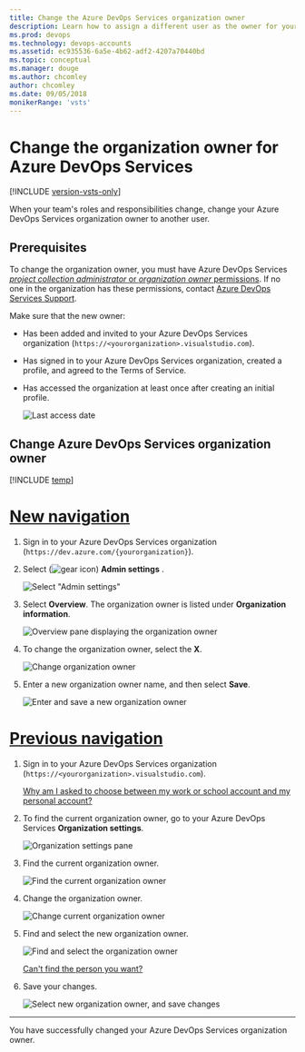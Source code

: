 ```yaml
---
title: Change the Azure DevOps Services organization owner 
description: Learn how to assign a different user as the owner for your Azure DevOps Services organization, and learn what permissions are required to make updates.
ms.prod: devops
ms.technology: devops-accounts
ms.assetid: ec935536-6a5e-4b62-adf2-4207a70440bd
ms.topic: conceptual
ms.manager: douge
ms.author: chcomley
author: chcomley
ms.date: 09/05/2018
monikerRange: 'vsts'
---
```


# Change the organization owner for Azure DevOps Services

[!INCLUDE [version-vsts-only](../../_shared/version-vsts-only.md)]

When your team's roles and responsibilities change, change your Azure DevOps Services organization owner to another user.

<a name="ChangeOwner"></a>

## Prerequisites

To change the organization owner, you must have Azure DevOps Services [*project collection administrator* or *organization owner* permissions](faq-change-organization-ownership.md#find-owner-pca).
If no one in the organization has these permissions, contact
[Azure DevOps Services Support](https://visualstudio.microsoft.com/team-services/support).

Make sure that the new owner:

* Has been added and invited to your Azure DevOps Services organization (`https://<yourorganization>.visualstudio.com`).
* Has signed in to your Azure DevOps Services organization, created a profile, and agreed to the Terms of Service.
* Has accessed the organization at least once after creating an initial profile.

   ![Last access date](_img/change-organization-ownership/user-last-access.png)

## Change Azure DevOps Services organization owner

[!INCLUDE [temp](../../_shared/new-navigation.md)] 

# [New navigation](#tab/new-nav)

1. Sign in to your Azure DevOps Services organization (`https://dev.azure.com/{yourorganization}`).

2. Select (![gear icon](../../_img/icons/gear-icon.png)) **Admin settings** .

   ![Select "Admin settings"](../../_shared/_img/settings/open-admin-settings-vert.png)

3. Select **Overview**. The organization owner is listed under **Organization information**.

   ![Overview pane displaying the organization owner](_img/change-organization-ownership/find-organization-owner.png)

4. To change the organization owner, select the **X**.

   ![Change organization owner](_img/change-organization-ownership/change-organization-owner.png)

5. Enter a new organization owner name, and then select **Save**.

   ![Enter and save a new organization owner](_img/change-organization-ownership/save-new-organization-owner.png)  

# [Previous navigation](#tab/previous-nav)

1. Sign in to your Azure DevOps Services organization (`https://<yourorganization>.visualstudio.com`).

   [Why am I asked to choose between my work or school account and my personal account?](faq-change-organization-ownership.md)

2. To find the current organization owner, go to your Azure DevOps Services **Organization settings**.

   ![Organization settings pane](../../_shared/_img/settings/open-account-settings.png)

3. Find the current organization owner.

   ![Find the current organization owner](_img/change-organization-ownership/find-organization-owner.png)

4. Change the organization owner.

   ![Change current organization owner](_img/change-organization-ownership/change-organization-owner.png)

5. Find and select the new organization owner.

   ![Find and select the organization owner](_img/change-organization-ownership/vsofindneworganizationowner.png)

   [Can't find the person you want?](faq-change-organization-ownership.md#NoNewOwner)

6. Save your changes.

   ![Select new organization owner, and save changes](_img/change-organization-ownership/vsosaveneworganizationowner.png)

---

   You have successfully changed your Azure DevOps Services organization owner.

